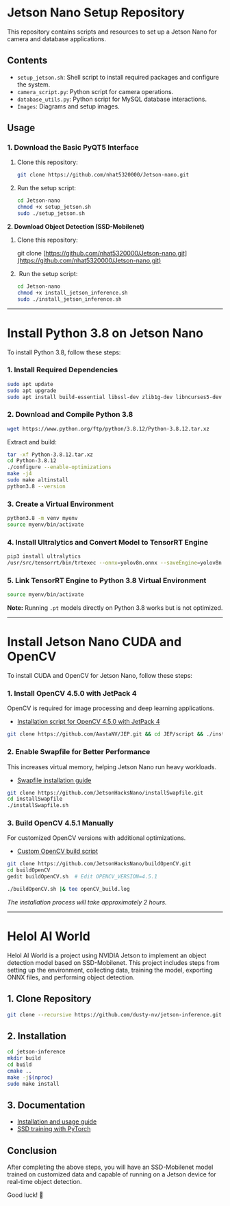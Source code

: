 # Jetson Nano Setup Repository

This repository contains scripts and resources to set up a Jetson Nano for camera and database applications.

## Contents

- `setup_jetson.sh`: Shell script to install required packages and configure the system.
- `camera_script.py`: Python script for camera operations.
- `database_utils.py`: Python script for MySQL database interactions.
- `Images`: Diagrams and setup images.

## Usage

### 1. Download the Basic PyQT5 Interface

1. Clone this repository:

   ```bash
   git clone https://github.com/nhat5320000/Jetson-nano.git
   ```

2. Run the setup script:

   ```bash
   cd Jetson-nano
   chmod +x setup_jetson.sh
   sudo ./setup_jetson.sh
   ```



**2. Download Object Detection (SSD-Mobilenet)**

1. Clone this repository:

   git clone [https://github.com/nhat5320000/Jetson-nano.git](https://github.com/nhat5320000/Jetson-nano.git)

2.  Run the setup script:

   ```bash
   cd Jetson-nano
   chmod +x install_jetson_inference.sh
   sudo ./install_jetson_inference.sh
   ```

---

# Install Python 3.8 on Jetson Nano

To install Python 3.8, follow these steps:

### 1. Install Required Dependencies

```bash
sudo apt update
sudo apt upgrade
sudo apt install build-essential libssl-dev zlib1g-dev libncurses5-dev libncursesw5-dev libreadline-dev libsqlite3-dev libgdbm-dev libdb5.3-dev libbz2-dev libexpat1-dev liblzma-dev libffi-dev libc6-dev
```

### 2. Download and Compile Python 3.8

```bash
wget https://www.python.org/ftp/python/3.8.12/Python-3.8.12.tar.xz
```

Extract and build:

```bash
tar -xf Python-3.8.12.tar.xz
cd Python-3.8.12
./configure --enable-optimizations
make -j4
sudo make altinstall
python3.8 --version
```

### 3. Create a Virtual Environment

```bash
python3.8 -m venv myenv
source myenv/bin/activate
```

### 4. Install Ultralytics and Convert Model to TensorRT Engine

```bash
pip3 install ultralytics
/usr/src/tensorrt/bin/trtexec --onnx=yolov8n.onnx --saveEngine=yolov8n.engine --fp16
```

### 5. Link TensorRT Engine to Python 3.8 Virtual Environment

```bash
source myenv/bin/activate
```

**Note:** Running `.pt` models directly on Python 3.8 works but is not optimized.

---

# Install Jetson Nano CUDA and OpenCV

To install CUDA and OpenCV for Jetson Nano, follow these steps:

### 1. Install OpenCV 4.5.0 with JetPack 4

OpenCV is required for image processing and deep learning applications.

- [Installation script for OpenCV 4.5.0 with JetPack 4](https://github.com/AastaNV/JEP/blob/master/script/install_opencv4.5.0_Jetpack4.sh)

```bash
git clone https://github.com/AastaNV/JEP.git && cd JEP/script && ./install_opencv4.5.0_Jetpack4.sh
```

### 2. Enable Swapfile for Better Performance

This increases virtual memory, helping Jetson Nano run heavy workloads.

- [Swapfile installation guide](https://github.com/JetsonHacksNano/installSwapfile)

```bash
git clone https://github.com/JetsonHacksNano/installSwapfile.git
cd installSwapfile
./installSwapfile.sh
```

### 3. Build OpenCV 4.5.1 Manually

For customized OpenCV versions with additional optimizations.

- [Custom OpenCV build script](https://github.com/JetsonHacksNano/buildOpenCV)

```bash
git clone https://github.com/JetsonHacksNano/buildOpenCV.git
cd buildOpenCV
gedit buildOpenCV.sh  # Edit OPENCV_VERSION=4.5.1

./buildOpenCV.sh |& tee openCV_build.log
```

*The installation process will take approximately 2 hours.*

---

# Helol AI World

Helol AI World is a project using NVIDIA Jetson to implement an object detection model based on SSD-Mobilenet. This project includes steps from setting up the environment, collecting data, training the model, exporting ONNX files, and performing object detection.

## 1. Clone Repository

```bash
git clone --recursive https://github.com/dusty-nv/jetson-inference.git
```

## 2. Installation

```bash
cd jetson-inference
mkdir build
cd build
cmake ..
make -j$(nproc)
sudo make install
```

## 3. Documentation

- [Installation and usage guide](https://github.com/dusty-nv/jetson-inference)
- [SSD training with PyTorch](https://github.com/dusty-nv/jetson-inference/blob/master/docs/pytorch-ssd.md)

## Conclusion

After completing the above steps, you will have an SSD-Mobilenet model trained on customized data and capable of running on a Jetson device for real-time object detection.

Good luck! 🚀

